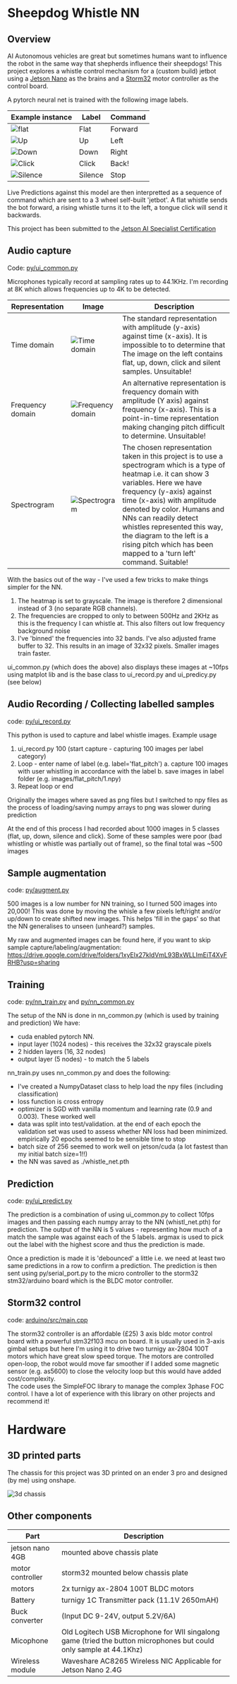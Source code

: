 # Sheepdog Whistle NN
## Overview
AI Autonomous vehicles are great but sometimes humans want to influence the robot in the same way that shepherds influence their sheepdogs!  This project explores a whistle control mechanism for a (custom build) jetbot using a [Jetson Nano](https://developer.nvidia.com/embedded/jetson-nano-developer-kit) as the brains and a [Storm32](http://www.olliw.eu/storm32bgc-wiki/Getting_Started) motor controller as the control board.

A pytorch neural net is trained with the following image labels.  

| Example instance | Label | Command |
| ----- | ----- | -----| 
| ![flat](/flat.png?raw=true "Flat") | Flat | Forward | 
| ![Up](/up.png?raw=true "Up") | Up | Left |
| ![Down](/down.png?raw=true "Down") | Down | Right |  
| ![Click](/click.png?raw=true "Click") | Click | Back! |  
| ![Silence](/silence.png?raw=true "Silence") | Silence | Stop | 

Live Predictions against this model are then interpretted as a sequence of command which are sent to a 3 wheel self-built 'jetbot'.  A flat whistle sends the bot forward, a rising whistle turns it to the left, a tongue click will send it backwards.

This project has been submitted to the [Jetson AI Specialist Certification](https://developer.nvidia.com/embedded/learn/jetson-ai-certification-programs)

## Audio capture
Code: [py/ui_common.py](py/ui_common.py)

Microphones typically record at sampling rates up to 44.1KHz.  I'm recording at 8K which allows frequencies up to 4K to be detected.    

| Representation | Image | Description |
| ----- | ----- |----- |
| Time domain| ![Time domain](time-domain.png) | The standard representation with amplitude (y-axis) against time (x-axis).  It is impossible to to determine that The image on the left contains  flat, up, down, click and silent samples. Unsuitable! |
| Frequency domain | ![Frequency domain](frequency-domain.png) | An alternative representation is frequency domain with amplitude (Y axis) against frequency (x-axis).  This is a point-in-time representation making changing pitch difficult to determine. Unsuitable! |
| Spectrogram | ![Spectrogram](spectrogram.png) | The chosen representation taken in this project is to use a spectrogram which is a type of heatmap i.e. it can show 3 variables.  Here we have frequency (y-axis) against time (x-axis) with amplitude denoted by color.  Humans and NNs can readily detect whistles represented this way, the diagram to the left is a rising pitch which has been mapped to a 'turn left' command.  Suitable!  |

With the basics out of the way - I've used a few tricks to make things simpler for the NN.  
1) The heatmap is set to grayscale.  The image is therefore 2 dimensional instead of 3 (no separate RGB channels).
2) The frequencies are cropped to only to between 500Hz and 2KHz as this is the frequency I can whistle at.  This also filters out low frequency background noise
3) I've 'binned' the frequencies into 32 bands.  I've also adjusted frame buffer to 32.  This results in an image of 32x32 pixels.  Smaller images train faster.

ui_common.py (which does the above) also displays these images at ~10fps using matplot lib and is the base class to ui_record.py and ui_predicy.py (see below)

## Audio Recording / Collecting labelled samples
code: [py/ui_record.py](py/ui_record.py)

This python is used to capture and label whistle images.  Example usage
 1. ui_record.py 100 (start capture - capturing 100 images per label category)
 2. Loop - enter name of label (e.g. label='flat_pitch')
  a. capture 100 images with user whistling in accordance with the label
  b. save images in label folder (e.g. images/flat_pitch/1.npy)
 3. Repeat loop or end

Originally the images where saved as png files but I switched to npy files as the process of loading/saving numpy arrays to png was slower during prediction

At the end of this process I had recorded about 1000 images in 5 classes (flat, up, down, silence and click).  Some of these samples were poor (bad whistling or whistle was partially out of frame), so the final total was ~500 images

## Sample augmentation
code: [py/augment.py](py/augment.py)

500 images is a low number for NN training, so I turned 500 images into 20,000!  This was done by moving the whisle a few pixels left/right and/or up/down to create shifted new images.  This helps 'fill in the gaps' so that the NN generalises to unseen (unheard?) samples.

My raw and augmented images can be found here, if you want to skip sample capture/labeling/augmentation:
https://drive.google.com/drive/folders/1xyElx27kldVmL93BxWLLImEiT4XyFRHB?usp=sharing

## Training
code: [py/nn_train.py](py/nn_train.py) and [py/nn_common.py](py/nn_common.py)

The setup of the NN is done in nn_common.py (which is used by training and prediction)
We have:
 - cuda enabled pytorch NN.  
 - input layer (1024 nodes) - this receives the 32x32 grayscale pixels
 - 2 hidden layers (16, 32 nodes)
 - output layer (5 nodes) - to match the 5 labels

nn_train.py uses nn_common.py and does the following:
 - I've created a NumpyDataset class to help load the npy files (including classification)
 - loss function is cross entropy
 - optimizer is SGD with vanilla momentum and learning rate (0.9 and 0.003).  These worked well
 - data was split into test/validation.  at the end of each epoch the validation set was used to assess whether NN loss had been minimized.  empirically 20 epochs seemed to be sensible time to stop
 - batch size of 256 seemed to work well on jetson/cuda (a lot fastest than my initial batch size=1!!)
 - the NN was saved as ./whistle_net.pth

 ## Prediction
 code: [py/ui_predict.py](py/ui_predict.py)

 The prediction is a combination of using ui_common.py to collect 10fps images and then passing each numpy array to the NN (whistl_net.pth) for prediction.   The output of the NN is 5 values - representing how much of a match the sample was against each of the 5 labels.  argmax is used to pick out the label with the highest score and thus the prediction is made.

 Once a prediction is made it is 'debounced' a little i.e. we need at least two same predictions in a row to confirm a prediction. The prediction is then sent using py/serial_port.py to the micro controller to the storm32 stm32/arduino board which is the BLDC motor controller.

 ## Storm32 control
 code: [arduino/src/main.cpp](arduino/src/main.cpp)

 The storm32 controller is an affordable (£25) 3 axis bldc motor control board with a powerful stm32f103 mcu on board.  It is usually used in 3-axis gimbal setups but here I'm using it to drive two turnigy ax-2804 100T motors which have great slow speed torque.  The motors are controlled open-loop, the robot would move far smoother if I added some magnetic sensor (e.g. as5600) to close the velocity loop but this would have added cost/complexity.  
 The code uses the SimpleFOC library to manage the complex 3phase FOC control.  I have a lot of experience with this library on other projects and recommend it!

# Hardware
## 3D printed parts

The chassis for this project was 3D printed on an ender 3 pro and designed (by me) using onshape.  

![3d chassis](/3d-chassis.png?raw=true "3d chassis")

## Other components
 | Part | Description |
 | ----- | ----- |
 | jetson nano 4GB | mounted above chassis plate
 | motor controller | storm32 mounted below chassis plate | 
 | motors | 2x turnigy ax-2804 100T BLDC motors | 
 | Battery | turnigy 1C Transmitter pack (11.1V 2650mAH) | 
 | Buck converter | (Input DC 9-24V, output 5.2V/6A) | 
 | Micophone | Old Logitech USB Microphone for WII singalong game (tried the button microphones but could only sample at 44.1Khz) |
 | Wireless module| Waveshare AC8265 Wireless NIC Applicable for Jetson Nano 2.4G | 

